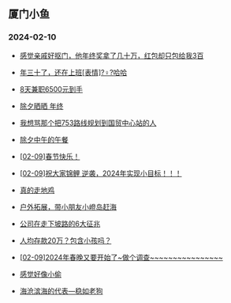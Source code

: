 ## 厦门小鱼 
### 2024-02-10

+ [感觉亲戚好抠门，他年终奖拿了几十万，红包却只包给我3百](http://bbs.xmfish.com/read-htm-tid-18145258.html)

+ [年三十了，还在上班[表情]?♀?哈哈](http://bbs.xmfish.com/read-htm-tid-18145242.html)

+ [8天兼职6500元到手](http://bbs.xmfish.com/read-htm-tid-18145282.html)

+ [除夕晒晒 年终](http://bbs.xmfish.com/read-htm-tid-18145257.html)

+ [我想骂那个把753路线规划到国贸中心站的人](http://bbs.xmfish.com/read-htm-tid-18145234.html)

+ [除夕中午的午餐](http://bbs.xmfish.com/read-htm-tid-18145269.html)

+ [[02-09]春节快乐！](http://bbs.xmfish.com/read-htm-tid-18145246.html)

+ [[02-09]祝大家锦鲤 逆袭，2024年实现小目标！！！](http://bbs.xmfish.com/read-htm-tid-18145237.html)

+ [真的走地鸡](http://bbs.xmfish.com/read-htm-tid-18145273.html)

+ [户外拓展，带小朋友小嶝岛赶海](http://bbs.xmfish.com/read-htm-tid-18145259.html)

+ [公司在走下坡路的6大征兆](http://bbs.xmfish.com/read-htm-tid-18145276.html)

+ [人均存款20万？包含小孩吗？](http://bbs.xmfish.com/read-htm-tid-18145290.html)

+ [[02-09]2024年春晚又要开始了~做个调查~~~~~~~~~~~~~~~~](http://bbs.xmfish.com/read-htm-tid-18145305.html)

+ [感觉好像小偷](http://bbs.xmfish.com/read-htm-tid-18145289.html)

+ [海沧滨海的代表—稳如老狗](http://bbs.xmfish.com/read-htm-tid-18145316.html)

